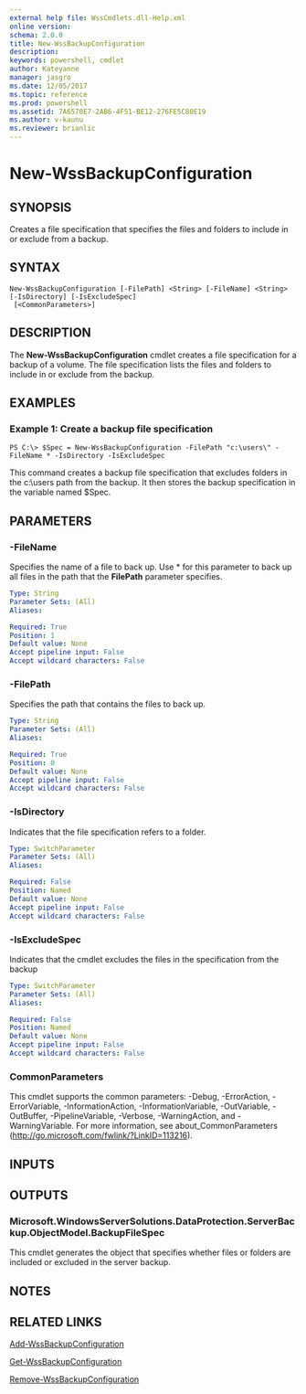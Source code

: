 ```yaml
---
external help file: WssCmdlets.dll-Help.xml
online version: 
schema: 2.0.0
title: New-WssBackupConfiguration
description: 
keywords: powershell, cmdlet
author: Kateyanne
manager: jasgro
ms.date: 12/05/2017
ms.topic: reference
ms.prod: powershell
ms.assetid: 7A6570E7-2AB6-4F51-BE12-276FE5C80E19
ms.author: v-kaunu
ms.reviewer: brianlic
---
```


# New-WssBackupConfiguration

## SYNOPSIS
Creates a file specification that specifies the files and folders to include in or exclude from a backup.

## SYNTAX

```
New-WssBackupConfiguration [-FilePath] <String> [-FileName] <String> [-IsDirectory] [-IsExcludeSpec]
 [<CommonParameters>]
```

## DESCRIPTION
The **New-WssBackupConfiguration** cmdlet creates a file specification for a backup of a volume.
The file specification lists the files and folders to include in or exclude from the backup.

## EXAMPLES

### Example 1: Create a backup file specification
```
PS C:\> $Spec = New-WssBackupConfiguration -FilePath "c:\users\" -FileName * -IsDirectory -IsExcludeSpec
```

This command creates a backup file specification that excludes folders in the c:\users path from the backup.
It then stores the backup specification in the variable named $Spec.

## PARAMETERS

### -FileName
Specifies the name of a file to back up.
Use * for this parameter to back up all files in the path that the **FilePath** parameter specifies.

```yaml
Type: String
Parameter Sets: (All)
Aliases: 

Required: True
Position: 1
Default value: None
Accept pipeline input: False
Accept wildcard characters: False
```

### -FilePath
Specifies the path that contains the files to back up.

```yaml
Type: String
Parameter Sets: (All)
Aliases: 

Required: True
Position: 0
Default value: None
Accept pipeline input: False
Accept wildcard characters: False
```

### -IsDirectory
Indicates that the file specification refers to a folder.

```yaml
Type: SwitchParameter
Parameter Sets: (All)
Aliases: 

Required: False
Position: Named
Default value: None
Accept pipeline input: False
Accept wildcard characters: False
```

### -IsExcludeSpec
Indicates that the cmdlet excludes the files in the specification from the backup

```yaml
Type: SwitchParameter
Parameter Sets: (All)
Aliases: 

Required: False
Position: Named
Default value: None
Accept pipeline input: False
Accept wildcard characters: False
```

### CommonParameters
This cmdlet supports the common parameters: -Debug, -ErrorAction, -ErrorVariable, -InformationAction, -InformationVariable, -OutVariable, -OutBuffer, -PipelineVariable, -Verbose, -WarningAction, and -WarningVariable. For more information, see about_CommonParameters (http://go.microsoft.com/fwlink/?LinkID=113216).

## INPUTS

## OUTPUTS

### Microsoft.WindowsServerSolutions.DataProtection.ServerBackup.ObjectModel.BackupFileSpec
This cmdlet generates the object that specifies whether files or folders are included or excluded in the server backup.

## NOTES

## RELATED LINKS

[Add-WssBackupConfiguration](./Add-WssBackupConfiguration.md)

[Get-WssBackupConfiguration](./Get-WssBackupConfiguration.md)

[Remove-WssBackupConfiguration](./Remove-WssBackupConfiguration.md)

